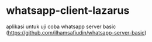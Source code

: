 # whatsapp-client-lazarus
aplikasi untuk uji coba whatsapp server basic (https://github.com/ilhamsafiudin/whatsapp-server-basic)
